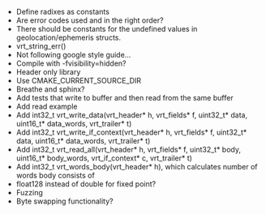 * Define radixes as constants
* Are error codes used and in the right order?
* There should be constants for the undefined values in geolocation/ephemeris structs.
* vrt_string_err()
* Not following google style guide...
* Compile with -fvisibility=hidden?
* Header only library
* Use CMAKE_CURRENT_SOURCE_DIR
* Breathe and sphinx?
* Add tests that write to buffer and then read from the same buffer
* Add read example
* Add int32_t vrt_write_data(vrt_header* h, vrt_fields* f, uint32_t* data, uint16_t* data_words, vrt_trailer* t)
* Add int32_t vrt_write_if_context(vrt_header* h, vrt_fields* f, uint32_t* data, uint16_t* data_words, vrt_trailer* t)
* Add int32_t vrt_read_all(vrt_header* h, vrt_fields* f, uint32_t* body, uint16_t* body_words, vrt_if_context* c, vrt_trailer* t)
* Add int32_t vrt_words_body(vrt_header* h), which calculates number of words body consists of
* float128 instead of double for fixed point?
* Fuzzing
* Byte swapping functionality?
